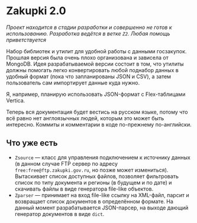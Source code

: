# Zakupki 2.0

_Проект находится в стадии разработки и совершенно не готов к использованию. Разработка ведётся в ветке `Z2`. Любая помощь приветствуется_

Набор библиотек и утилит для удобной работы с данными госзакупок. Прошлая версия была очень плохо организована и зависела от MongoDB. Идея разрабатываемой версии состоит в том, что утилиты должны помогать легко конвертировать любой поднабор данных в удобный формат (пока что запланированы JSON и CSV), а затем пользователь сам импортирует данные куда нужно.

Я, например, планирую использовать JSON-формат с Flex-таблицами Vertica.

Теперь вся документация будет вестись на русском языке, потому что всё равно нет англоязычных людей, которым это может быть интересно. Коммиты и комментарии в коде по-прежнему по-английски.

## Что уже есть

 - `Zsource` &mdash; класс для управления подключением к источнику данных (в данном случае FTP сервер по адресу `free:free@ftp.zakupki.gov.ru`, но позже может измениться). Вытаскивает список доступных файлов, позволяет фильтровать список по типу документа и регионы (в будущем и по дате) и скачивать файлы в виде генератора file-like объектов.
 - `Zparser` &mdash; принимает на вход file-like ссылку на XML-файл, парсит и возвращает список документов в определённом формате. На данный момент разрабатывается JSON-парсер, на выходе дающий генератор документов в виде `dict`.
